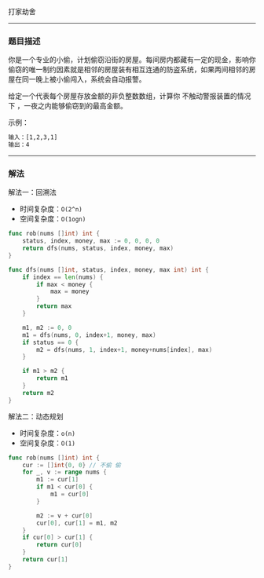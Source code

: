 打家劫舍

----

### 题目描述

你是一个专业的小偷，计划偷窃沿街的房屋。每间房内都藏有一定的现金，影响你偷窃的唯一制约因素就是相邻的房屋装有相互连通的防盗系统，如果两间相邻的房屋在同一晚上被小偷闯入，系统会自动报警。

给定一个代表每个房屋存放金额的非负整数数组，计算你 不触动警报装置的情况下 ，一夜之内能够偷窃到的最高金额。

示例：

```bash
输入：[1,2,3,1]
输出：4
```

----

### 解法

解法一：回溯法

- 时间复杂度：`O(2^n)`
- 空间复杂度：`O(1ogn)`

```go
func rob(nums []int) int {
	status, index, money, max := 0, 0, 0, 0
	return dfs(nums, status, index, money, max)
}

func dfs(nums []int, status, index, money, max int) int {
	if index == len(nums) {
		if max < money {
			max = money
		}
		return max
	}

	m1, m2 := 0, 0
	m1 = dfs(nums, 0, index+1, money, max)
	if status == 0 {
		m2 = dfs(nums, 1, index+1, money+nums[index], max)
	}

	if m1 > m2 {
		return m1
	}
	return m2
}
```

解法二：动态规划

- 时间复杂度：`o(n)`
- 空间复杂度：`O(1)`

```go
func rob(nums []int) int {
	cur := []int{0, 0} // 不偷 偷
	for _, v := range nums {
		m1 := cur[1]
		if m1 < cur[0] {
			m1 = cur[0]
		}

		m2 := v + cur[0]
		cur[0], cur[1] = m1, m2
	}
	if cur[0] > cur[1] {
		return cur[0]
	}
	return cur[1]
}
```

